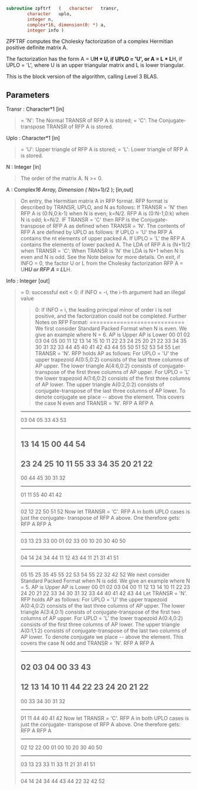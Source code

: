 ```fortran
subroutine zpftrf	(	character	transr,
		character	uplo,
		integer	n,
		complex*16, dimension(0: *)	a,
		integer	info )
```

 ZPFTRF computes the Cholesky factorization of a complex Hermitian
 positive definite matrix A.

 The factorization has the form
    A = U**H * U,  if UPLO = 'U', or
    A = L  * L**H,  if UPLO = 'L',
 where U is an upper triangular matrix and L is lower triangular.

 This is the block version of the algorithm, calling Level 3 BLAS.

## Parameters
Transr : Character*1 [in]
> = 'N':  The Normal TRANSR of RFP A is stored;
> = 'C':  The Conjugate-transpose TRANSR of RFP A is stored.

Uplo : Character*1 [in]
> = 'U':  Upper triangle of RFP A is stored;
> = 'L':  Lower triangle of RFP A is stored.

N : Integer [in]
> The order of the matrix A.  N >= 0.

A : Complex*16 Array, Dimension ( N*(n+1)/2 ); [in,out]
> On entry, the Hermitian matrix A in RFP format. RFP format is
> described by TRANSR, UPLO, and N as follows: If TRANSR = 'N'
> then RFP A is (0:N,0:k-1) when N is even; k=N/2. RFP A is
> (0:N-1,0:k) when N is odd; k=N/2. IF TRANSR = 'C' then RFP is
> the Conjugate-transpose of RFP A as defined when
> TRANSR = 'N'. The contents of RFP A are defined by UPLO as
> follows: If UPLO = 'U' the RFP A contains the nt elements of
> upper packed A. If UPLO = 'L' the RFP A contains the elements
> of lower packed A. The LDA of RFP A is (N+1)/2 when TRANSR =
> 'C'. When TRANSR is 'N' the LDA is N+1 when N is even and N
> is odd. See the Note below for more details.
> On exit, if INFO = 0, the factor U or L from the Cholesky
> factorization RFP A = U**H*U or RFP A = L*L**H.

Info : Integer [out]
> = 0:  successful exit
> < 0:  if INFO = -i, the i-th argument had an illegal value
> > 0:  if INFO = i, the leading principal minor of order i
> is not positive, and the factorization could not be
> completed.
> Further Notes on RFP Format:
> ============================
> We first consider Standard Packed Format when N is even.
> We give an example where N = 6.
> AP is Upper             AP is Lower
> 00 01 02 03 04 05       00
> 11 12 13 14 15       10 11
> 22 23 24 25       20 21 22
> 33 34 35       30 31 32 33
> 44 45       40 41 42 43 44
> 55       50 51 52 53 54 55
> Let TRANSR = 'N'. RFP holds AP as follows:
> For UPLO = 'U' the upper trapezoid A(0:5,0:2) consists of the last
> three columns of AP upper. The lower triangle A(4:6,0:2) consists of
> conjugate-transpose of the first three columns of AP upper.
> For UPLO = 'L' the lower trapezoid A(1:6,0:2) consists of the first
> three columns of AP lower. The upper triangle A(0:2,0:2) consists of
> conjugate-transpose of the last three columns of AP lower.
> To denote conjugate we place -- above the element. This covers the
> case N even and TRANSR = 'N'.
> RFP A                   RFP A
> -- -- --
> 03 04 05                33 43 53
> -- --
> 13 14 15                00 44 54
> --
> 23 24 25                10 11 55
> 33 34 35                20 21 22
> --
> 00 44 45                30 31 32
> -- --
> 01 11 55                40 41 42
> -- -- --
> 02 12 22                50 51 52
> Now let TRANSR = 'C'. RFP A in both UPLO cases is just the conjugate-
> transpose of RFP A above. One therefore gets:
> RFP A                   RFP A
> -- -- -- --                -- -- -- -- -- --
> 03 13 23 33 00 01 02    33 00 10 20 30 40 50
> -- -- -- -- --                -- -- -- -- --
> 04 14 24 34 44 11 12    43 44 11 21 31 41 51
> -- -- -- -- -- --                -- -- -- --
> 05 15 25 35 45 55 22    53 54 55 22 32 42 52
> We next  consider Standard Packed Format when N is odd.
> We give an example where N = 5.
> AP is Upper                 AP is Lower
> 00 01 02 03 04              00
> 11 12 13 14              10 11
> 22 23 24              20 21 22
> 33 34              30 31 32 33
> 44              40 41 42 43 44
> Let TRANSR = 'N'. RFP holds AP as follows:
> For UPLO = 'U' the upper trapezoid A(0:4,0:2) consists of the last
> three columns of AP upper. The lower triangle A(3:4,0:1) consists of
> conjugate-transpose of the first two   columns of AP upper.
> For UPLO = 'L' the lower trapezoid A(0:4,0:2) consists of the first
> three columns of AP lower. The upper triangle A(0:1,1:2) consists of
> conjugate-transpose of the last two   columns of AP lower.
> To denote conjugate we place -- above the element. This covers the
> case N odd  and TRANSR = 'N'.
> RFP A                   RFP A
> -- --
> 02 03 04                00 33 43
> --
> 12 13 14                10 11 44
> 22 23 24                20 21 22
> --
> 00 33 34                30 31 32
> -- --
> 01 11 44                40 41 42
> Now let TRANSR = 'C'. RFP A in both UPLO cases is just the conjugate-
> transpose of RFP A above. One therefore gets:
> RFP A                   RFP A
> -- -- --                   -- -- -- -- -- --
> 02 12 22 00 01             00 10 20 30 40 50
> -- -- -- --                   -- -- -- -- --
> 03 13 23 33 11             33 11 21 31 41 51
> -- -- -- -- --                   -- -- -- --
> 04 14 24 34 44             43 44 22 32 42 52

